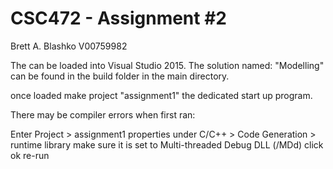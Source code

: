 # CSC472 - Assignment #2
Brett A. Blashko
V00759982

The can be loaded into Visual Studio 2015. The solution named: "Modelling" can 
be found in the build folder in the main directory.

once loaded make project "assignment1" the dedicated start up program.

There may be compiler errors when first ran:

Enter Project > assignment1 properties
under C/C++ > Code Generation > runtime library
make sure it is set to Multi-threaded Debug DLL (/MDd)
click ok
re-run